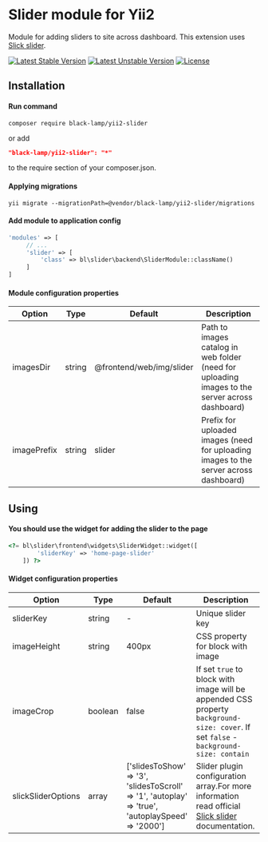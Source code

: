 Slider module for Yii2
======================
Module for adding sliders to site across dashboard.
This extension uses [Slick slider](http://kenwheeler.github.io/slick/).

[![Latest Stable Version](https://poser.pugx.org/black-lamp/yii2-slider/v/stable)](https://packagist.org/packages/black-lamp/yii2-slider)
[![Latest Unstable Version](https://poser.pugx.org/black-lamp/yii2-slider/v/unstable)](https://packagist.org/packages/black-lamp/yii2-slider)
[![License](https://poser.pugx.org/black-lamp/yii2-slider/license)](https://packagist.org/packages/black-lamp/yii2-slider)

Installation
------------
#### Run command
```
composer require black-lamp/yii2-slider
```
or add
```json
"black-lamp/yii2-slider": "*"
```
to the require section of your composer.json.
#### Applying migrations
```
yii migrate --migrationPath=@vendor/black-lamp/yii2-slider/migrations
```
#### Add module to application config
```php
'modules' => [
     // ...
     'slider' => [
         'class' => bl\slider\backend\SliderModule::className()
     ]
]
```
#### Module configuration properties

|Option|Type|Default|Description|
|---|---|---|---|
|imagesDir|string|@frontend/web/img/slider|Path to images catalog in web folder (need for uploading images to the server across dashboard)|
|imagePrefix|string|slider|Prefix for uploaded images (need for uploading images to the server across dashboard)|

Using
------------
#### You should use the widget for adding the slider to the page
```php
<?= bl\slider\frontend\widgets\SliderWidget::widget([
        'sliderKey' => 'home-page-slider'
    ]) ?>
```
#### Widget configuration properties

|Option|Type|Default|Description|
|---|---|---|---|
|sliderKey|string|-|Unique slider key|
|imageHeight|string|400px|CSS property for block with image|
|imageCrop|boolean|false|If set `true` to block with image will be appended CSS property `background-size: cover`. If set `false` - `background-size: contain`|
|slickSliderOptions|array|['slidesToShow' => '3', 'slidesToScroll' => '1', 'autoplay' => 'true', 'autoplaySpeed' =>  '2000']|Slider plugin configuration array.For more information read official [Slick slider](http://kenwheeler.github.io/slick/) documentation.|